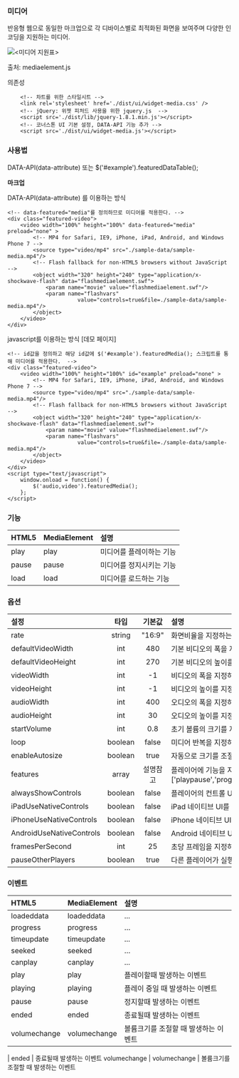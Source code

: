 <!--
layout: 'post'
section: 'Cornerstone Framework'
title: '미디어'
outline: '미디어'
date: '2012-11-16'
tagstr: 'widget'
order: '[4, 4, 3]'
thumbnail: '4.4.03.media.png'
-->

### 미디어
반응형 웹으로 동일한 마크업으로 각 디바이스별로 최적화된 화면을 보여주며 다양한 인코딩을 지원하는 미디어.

![<미디어 지원표>](<http://azamara.io/img/media-support.png>)

출처: mediaelement.js

의존성

```
	<!-- 차트를 위한 스타일시트 -->
    <link rel='stylesheet' href='./dist/ui/widget-media.css' />
	<!-- jQuery: 위젯 피처드 사용을 위한 jquery.js  -->
    <script src='./dist/lib/jquery-1.8.1.min.js'></script>
	<!-- 코너스톤 UI 기본 설정, DATA-API 기능 추가 -->
    <script src='./dist/ui/widget-media.js'></script>
```

### 사용법

DATA-API(data-attribute) 또는 $('#example').featuredDataTable();

__마크업__

DATA-API(data-attribute) 를 이용하는 방식

``` cm
<!-- data-featured="media"를 정의하므로 미디어를 적용한다. -->
<div class="featured-video">
	<video width="100%" height="100%" data-featured="media" preload="none" >
		<!-- MP4 for Safari, IE9, iPhone, iPad, Android, and Windows Phone 7 -->
		<source type="video/mp4" src="./sample-data/sample-media.mp4"/>
		<!-- Flash fallback for non-HTML5 browsers without JavaScript -->
		<object width="320" height="240" type="application/x-shockwave-flash" data="flashmediaelement.swf">
			<param name="movie" value="flashmediaelement.swf"/>
			<param name="flashvars"
					  value="controls=true&file=./sample-data/sample-media.mp4"/>
		</object>
	</video>
</div>
```

javascript를 이용하는 방식 [데모 페이지]

``` cm
<!-- id값을 정의하고 해당 id값에 $('#example').featuredMedia(); 스크립트를 통해 미디어를 적용한다.  -->
<div class="featured-video">
	<video width="100%" height="100%" id="example" preload="none" >
		<!-- MP4 for Safari, IE9, iPhone, iPad, Android, and Windows Phone 7 -->
		<source type="video/mp4" src="./sample-data/sample-media.mp4"/>
		<!-- Flash fallback for non-HTML5 browsers without JavaScript -->
		<object width="320" height="240" type="application/x-shockwave-flash" data="flashmediaelement.swf">
			<param name="movie" value="flashmediaelement.swf"/>
			<param name="flashvars"
					  value="controls=true&file=./sample-data/sample-media.mp4"/>
		</object>
	</video>
</div>
<script type="text/javascript">
    window.onload = function() {
	    $('audio,video').featuredMedia();
    };
</script>
```

### 기능

HTML5 | MediaElement | 설명
:-- | :-- |:--
play | play | 미디어를 플레이하는 기능
pause | pause | 미디어를 정지시키는 기능
load | load | 미디어를 로드하는 기능


### 옵션

설정 | 타입 | 기본값 | 설명
:-- | :-: | :-: | :--
rate | string | "16:9" | 화면비율을 지정하는 옵션
defaultVideoWidth | int | 480 | 기본 비디오의 폭을 지정하는 옵션
defaultVideoHeight | int | 270 | 기본 비디오의 높이를 지정하는 옵션
videoWidth | int | -1 | 비디오의 폭을 지정하는 옵션
videoHeight | int | -1 | 비디오의 높이를 지정하는 옵션
audioWidth | int | 400 | 오디오의 폭을 지정하는 옵션
audioHeight | int | 30 | 오디오의 높이를 지정하는 옵션
startVolume | int | 0.8 | 초기 볼륨의 크기를 지정하는 옵션
loop | boolean | false |  미디어 반복을 지정하는 옵션
enableAutosize | boolean | true | 자동으로 크기를 조절할지 여부를 지정하는 옵션
features | array | 설명참고 | 플레이어에 기능을 지정하는 옵션 (기본값 : ['playpause','progress','current','duration','tracks','volume','fullscreen'])
alwaysShowControls | boolean | false | 플레이어의 컨트롤 UI를 항상 노출할지를 지정하는 옵션
iPadUseNativeControls | boolean | false | iPad 네이티브 UI를 사용할지 여부를 지정하는 옵션
iPhoneUseNativeControls | boolean | false | iPhone 네이티브 UI를 사용할지 여부를 지정하는 옵션
AndroidUseNativeControls | boolean | false | Android 네이티브 UI를 사용할지 여부를 지정하는 옵션
framesPerSecond | int | 25 | 초당 프레임을 지정하는 옵션
pauseOtherPlayers | boolean | true | 다른 플레이어가 실행될때 정지 여부를 지정하는 옵션

### 이벤트 
HTML5 | MediaElement | 설명
:-- | :-- |:--
loadeddata | loadeddata | ...
progress | progress | …
timeupdate | timeupdate | ...
seeked | seeked | …
canplay | canplay | ...
play | play | 플레이할때 발생하는 이벤트
playing | playing | 플레이 중일 때 발생하는 이벤트
pause | pause | 정지할때 발생하는 이벤트
ended | ended | 종료될때 발생하는 이벤트
volumechange | volumechange | 볼륨크기를 조절할 때 발생하는 이벤트

| ended | 종료될때 발생하는 이벤트
volumechange | volumechange | 볼륨크기를 조절할 때 발생하는 이벤트

